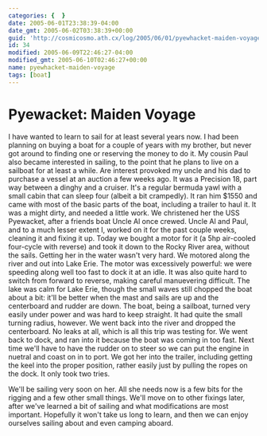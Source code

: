 ```yaml
---
categories: {  }
date: 2005-06-01T23:38:39-04:00
date_gmt: 2005-06-02T03:38:39+00:00
guid: 'http://cosmicosmo.ath.cx/log/2005/06/01/pyewhacket-maiden-voyage/'
id: 34
modified: 2005-06-09T22:46:27-04:00
modified_gmt: 2005-06-10T02:46:27+00:00
name: pyewhacket-maiden-voyage
tags: [boat]
---
```


Pyewacket: Maiden Voyage
========================

I have wanted to learn to sail for at least several years now.  I had been planning on buying a boat for a couple of years with my brother, but never got around to finding one or reserving the money to do it.  My cousin Paul also became interested in sailing, to the point that he plans to live on a sailboat for at least a while.  Are interest provoked my uncle and his dad to purchase a vessel at an auction a few weeks ago.  It was a Precision 18, part way between a dinghy and a cruiser.  It's a regular bermuda yawl with a small cabin that can sleep four (albeit a bit crampedly).  It ran him $1550 and came with most of the basic parts of the boat, including a trailer to haul it.  It was a might dirty, and needed a little work.  We christened her the USS Pyewacket, after a friends boat Uncle Al once crewed.  Uncle Al and Paul, and to a much lesser extent I, worked on it for the past couple weeks, cleaning it and fixing it up.  Today we bought a motor for it (a 5hp air-cooled four-cycle with reverse) and took it down to the Rocky River area, without the sails.  Getting her in the water wasn't very hard.  We motored along the river and out into Lake Erie.  The motor was excessively powerful: we were speeding along well too fast to dock it at an idle.  It was also quite hard to switch from forward to reverse, making careful manuevering difficult.  The lake was calm for Lake Erie, though the small waves still chopped the boat about a bit:  it'll be better when the mast and sails are up and the centerboard and rudder are down.  The boat, being a sailboat, turned very easily under power and was hard to keep straight.  It had quite the small turning radius, however.  We went back into the river and dropped the centerboard.  No leaks at all, which is all this trip was testing for.  We went back to dock, and ran into it because the boat was coming in too fast.  Next time we'll have to have the rudder on to steer so we can put the engine in nuetral and coast on in to port.  We got her into the trailer, including getting the keel into the proper position, rather easily just by pulling the ropes on the dock.  It only took two tries.

We'll be sailing very soon on her.  All she needs now is a few bits for the rigging and a few other small things.  We'll move on to other fixings later, after we've learned a bit of sailing and what modifications are most important.  Hopefully it won't take us long to learn, and then we can enjoy ourselves sailing about and even camping aboard.
